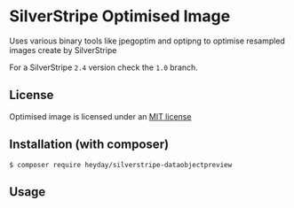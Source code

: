 # SilverStripe Optimised Image

Uses various binary tools like jpegoptim and optipng to optimise resampled images create by SilverStripe

For a SilverStripe `2.4` version check the `1.0` branch.

## License

Optimised image is licensed under an [MIT license](http://heyday.mit-license.org/)

## Installation (with composer)

	$ composer require heyday/silverstripe-dataobjectpreview

## Usage

